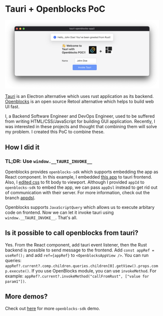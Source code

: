 # Tauri + Openblocks PoC

![screenshot](public/screenshot.png)

[Tauri](https://tauri.app/) is an Electron alternative which uses rust application as its backend.
[Openblocks](https://github.com/openblocks-dev/openblocks) is an open source Retool alternative which helps to build web UI fast.

I, a Backend Software Engineer and DevOps Engineer, used to be suffered from writing HTML/CSS/JavaScript for building GUI application.
Recently, I was interested in these projects and thought that combining them will solve my problem.
I created this PoC to combine these.

## How I did it

### TL;DR: Use `window.__TAURI_INVOKE__`

Openblocks provides `openblocks-sdk` which supports embedding the app as React component. In this example, I embedded [this app](https://cloud.openblocks.dev/apps/63c2aa9b4c12c9123f95f4b4/preview) to tauri frontend. Also, I [edited css](./src/App.css) to fit body to viewport. Although I provided `appId` to `openblocks-sdk` to embed the app, we can pass `appDsl` instead to get rid out of communication with their server. For more information, check out the branch [appdsl](https://github.com/qbx2/tauri-with-openblocks-poc/tree/appdsl).

Openblocks supports `JavaScriptQuery` which allows us to execute arbitary code on frontend. Now we can let it invoke tauri using `window.__TAURI_INVOKE__`. That's all.

## Is it possible to call openblocks from tauri?

Yes. From the React component, add tauri event listener, then the Rust backend is possible to send message to the frontend.
Add `const appRef = useRef();` and add `ref={appRef}` to `<OpenblocksAppView />`.
You can run queries: `appRef?.current?.comp.children.queries.children[0].getView().props.comp.execute()`.
If you use OpenBlocks module, you can use `invokeMethod`. For example: `appRef?.current?.invokeMethod("callFromRust", ["value for param1"])`.

## More demos?

Check out [here](https://openblocks-dev.github.io/openblocks-sdk-demo/) for more `openblocks-sdk` demo.
